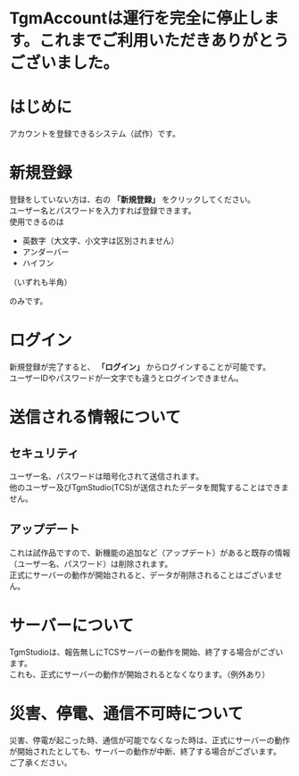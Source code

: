 # TgmAccountは運行を完全に停止します。これまでご利用いただきありがとうございました。

# はじめに
アカウントを登録できるシステム（試作）です。  

# 新規登録
登録をしていない方は、右の
**「新規登録」**
をクリックしてください。  
ユーザー名とパスワードを入力すれば登録できます。  
使用できるのは

- 英数字（大文字、小文字は区別されません）
- アンダーバー
- ハイフン

（いずれも半角）

のみです。

# ログイン
新規登録が完了すると、
**「ログイン」**
からログインすることが可能です。  
ユーザーIDやパスワードが一文字でも違うとログインできません。

# 送信される情報について
## セキュリティ
ユーザー名、パスワードは暗号化されて送信されます。  
他のユーザー及びTgmStudio(TCS)が送信されたデータを閲覧することはできません。

## アップデート
これは試作品ですので、新機能の追加など（アップデート）があると既存の情報（ユーザー名、パスワード）は削除されます。  
正式にサーバーの動作が開始されると、データが削除されることはございません。

# サーバーについて
TgmStudioは、報告無しにTCSサーバーの動作を開始、終了する場合がございます。  
これも、正式にサーバーの動作が開始されるとなくなります。（例外あり）

# 災害、停電、通信不可時について
災害、停電が起こった時、通信が可能でなくなった時は、正式にサーバーの動作が開始されたとしても、サーバーの動作が中断、終了する場合がございます。  
ご了承ください。

